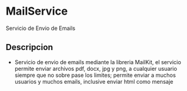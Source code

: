 # MailService
Servicio de Envio de Emails

## Descripcion
- Servicio de envio de emails mediante la libreria MailKit, el servicio permite enviar archivos pdf, docx, jpg y png, a cualquier usuario siempre que no sobre pase los limites; permite enviar a muchos usuarios y muchos emails, inclusive enviar html como mensaje
